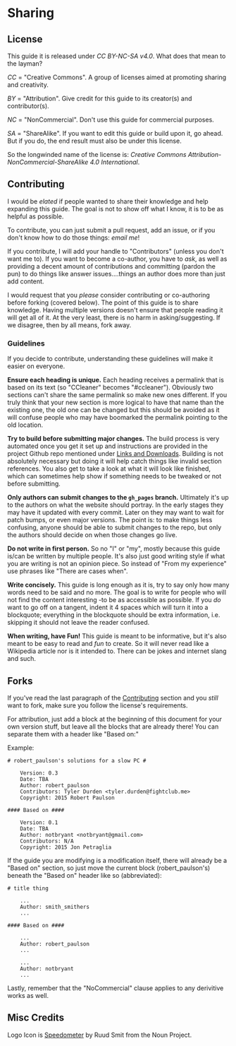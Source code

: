 # Sharing #

## License ##

This guide it is released under _CC BY-NC-SA v4.0_.
What does that mean to the layman?

_CC_ = "Creative Commons".
A group of licenses aimed at promoting sharing and creativity.

_BY_ = "Attribution".
Give credit for this guide to its creator(s) and contributor(s).

_NC_ = "NonCommercial".
Don't use this guide for commercial purposes.

_SA_ = "ShareAlike".
If you want to edit this guide or build upon it, go ahead. But if you do, the end result must also be under this license.

So the longwinded name of the license is:
_Creative Commons Attribution-NonCommercial-ShareAlike 4.0 International_.


## Contributing ##

I would be _elated_ if people wanted to share their knowledge and help expanding this guide. The goal is not to show off what I know, it is to be as helpful as possible.

To contribute, you can just submit a pull request, add an issue, or if you don't know how to do those things: _email me_!

If you contribute, I will add your handle to "Contributors" (unless you don't want me to). If you want to become a co-author, you have to _ask_, as well as providing a decent amount of contributions and committing (pardon the pun) to do things like answer issues....things an author does more than just add content.

I would request that you _please_ consider contributing or co-authoring before forking (covered below). The point of this guide is to share knowledge. Having multiple versions doesn't ensure that people reading it will get all of it. At the very least, there is no harm in asking/suggesting. If we disagree, then by all means, fork away.


### Guidelines ###

If you decide to contribute, understanding these guidelines will make it easier on everyone.

__Ensure each heading is unique.__
Each heading receives a permalink that is based on its text (so "CCleaner" becomes "#ccleaner"). Obviously two sections can't share the same permalink so make new ones different. If you truly think that your new section is more logical to have that name than the existing one, the old one can be changed but this should be avoided as it will confuse people who may have boomarked the permalink pointing to the old location.

__Try to build before submitting major changes.__
The build process is very automated once you get it set up and instructions are provided in the project Github repo mentioned under [Links and Downloads](#links-and-downloads). Building is not absolutely necessary but doing it will help catch things like invalid section references. You also get to take a look at what it will look like finished, which can sometimes help show if something needs to be tweaked or not before submitting.

__Only authors can submit changes to the `gh_pages` branch.__
Ultimately it's up to the authors on what the website should portray. In the early stages they may have it updated with every commit. Later on they may want to wait for patch bumps, or even major versions. The point is: to make things less confusing, anyone should be able to submit changes to the repo, but only the authors should decide on when those changes go live.

__Do not write in first person.__
So no "I" or "my", mostly because this guide is/can be written by multiple people. It's also just good writing style if what you are writing is not an opinion piece. So instead of "From my experience" use phrases like "There are cases when".

__Write concisely.__
This guide is long enough as it is, try to say only how many words need to be said and no more. The goal is to write for people who will not find the content interesting -to be as accessible as possible. If you _do_ want to go off on a tangent, indent it 4 spaces which will turn it into a blockquote; everything in the blockquote should be extra information, i.e. skipping it should not leave the reader confused.

__When writing, have Fun!__
This guide is meant to be informative, but it's also meant to be easy to read and _fun_ to create. So it will never read like a Wikipedia article nor is it intended to. There can be jokes and internet slang and such.


## Forks ##

If you've read the last paragraph of the [Contributing](#contributing) section and you _still_ want to fork, make sure you follow the license's requirements.

For attribution, just add a block at the beginning of this document for your own version stuff, but leave all the blocks that are already there! You can separate them with a header like "Based on:"

Example:

    # robert_paulson's solutions for a slow PC #
    
        Version: 0.3
        Date: TBA
        Author: robert_paulson
        Contributors: Tyler Durden <tyler.durden@fightclub.me>
        Copyright: 2015 Robert Paulson
    
    #### Based on ####
    
        Version: 0.1
        Date: TBA
        Author: notbryant <notbryant@gmail.com>
        Contributors: N/A
        Copyright: 2015 Jon Petraglia

If the guide you are modifying is a modification itself, there will already be a "Based on" section, so just move the current block (robert_paulson's) beneath the "Based on" header like so (abbreviated):

    # title thing
    
        ...
        Author: smith_smithers
        ...
        
    #### Based on ####
    
        ...
        Author: robert_paulson
        ...
        
        ...
        Author: notbryant
        ...
        

Lastly, remember that the "NoCommercial" clause applies to any derivitive works as well.


## Misc Credits ##

Logo Icon is [Speedometer](https://thenounproject.com/term/speedometer/22554/) by Ruud Smit from the Noun Project.